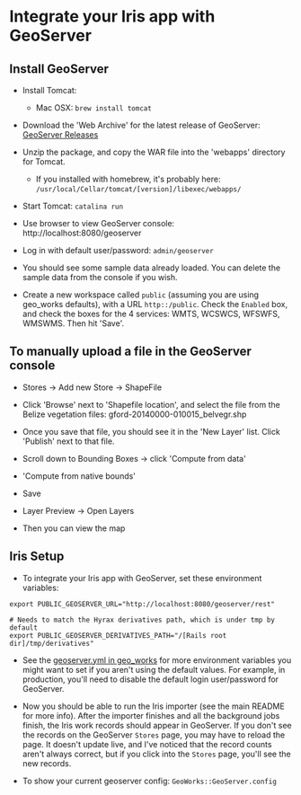 # Integrate your Iris app with GeoServer

## Install GeoServer

* Install Tomcat: 
  - Mac OSX: `brew install tomcat`

* Download the 'Web Archive' for the latest release of GeoServer: [GeoServer Releases](http://geoserver.org/release/stable/)

* Unzip the package, and copy the WAR file into the 'webapps' directory for Tomcat.
  - If you installed with homebrew, it's probably here: `/usr/local/Cellar/tomcat/[version]/libexec/webapps/`
* Start Tomcat: `catalina run`

* Use browser to view GeoServer console:
http://localhost:8080/geoserver

* Log in with default user/password: `admin/geoserver`

* You should see some sample data already loaded.  You can delete the sample data from the console if you wish.

* Create a new workspace called `public` (assuming you are using geo_works defaults), with a URL `http::/public`.  Check the `Enabled` box, and check the boxes for the 4 services: WMTS, WCSWCS, WFSWFS, WMSWMS.  Then hit 'Save'.

## To manually upload a file in the GeoServer console

* Stores -> Add new Store -> ShapeFile

* Click 'Browse' next to 'Shapefile location', and select the file from the Belize vegetation files:
gford-20140000-010015_belvegr.shp

* Once you save that file, you should see it in the 'New Layer' list.  Click 'Publish' next to that file.

* Scroll down to Bounding Boxes -> click 'Compute from data'
* 'Compute from native bounds'
* Save

* Layer Preview -> Open Layers
* Then you can view the map

## Iris Setup

* To integrate your Iris app with GeoServer, set these environment variables:

```
export PUBLIC_GEOSERVER_URL="http://localhost:8080/geoserver/rest"

# Needs to match the Hyrax derivatives path, which is under tmp by default
export PUBLIC_GEOSERVER_DERIVATIVES_PATH="/[Rails root dir]/tmp/derivatives"
```

* See the [geoserver.yml in geo_works](https://github.com/samvera-labs/geo_works/blob/master/config/geoserver.yml) for more environment variables you might want to set if you aren't using the default values.  For example, in production, you'll need to disable the default login user/password for GeoServer.

* Now you should be able to run the Iris importer (see the main README for more info).  After the importer finishes and all the background jobs finish, the Iris work records should appear in GeoServer.  If you don't see the records on the GeoServer `Stores` page, you may have to reload the page.  It doesn't update live, and I've noticed that the record counts aren't always correct, but if you click into the `Stores` page, you'll see the new records.

* To show your current geoserver config: `GeoWorks::GeoServer.config`

